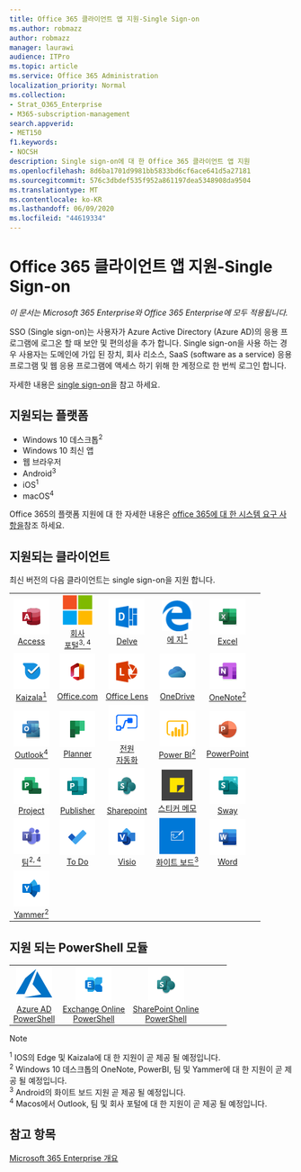 ```yaml
---
title: Office 365 클라이언트 앱 지원-Single Sign-on
ms.author: robmazz
author: robmazz
manager: laurawi
audience: ITPro
ms.topic: article
ms.service: Office 365 Administration
localization_priority: Normal
ms.collection:
- Strat_O365_Enterprise
- M365-subscription-management
search.appverid:
- MET150
f1.keywords:
- NOCSH
description: Single sign-on에 대 한 Office 365 클라이언트 앱 지원
ms.openlocfilehash: 8d6ba1701d9981bb5833bd6cf6ace641d5a27181
ms.sourcegitcommit: 576c3dbdef535f952a861197dea5348908da9504
ms.translationtype: MT
ms.contentlocale: ko-KR
ms.lasthandoff: 06/09/2020
ms.locfileid: "44619334"
---
```

# <a name="office-365-client-app-support--single-sign-on"></a>Office 365 클라이언트 앱 지원-Single Sign-on

*이 문서는 Microsoft 365 Enterprise와 Office 365 Enterprise에 모두 적용됩니다.*

SSO (Single sign-on)는 사용자가 Azure Active Directory (Azure AD)의 응용 프로그램에 로그온 할 때 보안 및 편의성을 추가 합니다. Single sign-on을 사용 하는 경우 사용자는 도메인에 가입 된 장치, 회사 리소스, SaaS (software as a service) 응용 프로그램 및 웹 응용 프로그램에 액세스 하기 위해 한 계정으로 한 번씩 로그인 합니다.

자세한 내용은 [single sign-on](https://docs.microsoft.com/azure/active-directory/manage-apps/what-is-single-sign-on)을 참고 하세요.

## <a name="supported-platforms"></a>지원되는 플랫폼

 - Windows 10 데스크톱<sup>2</sup>
 - Windows 10 최신 앱
 - 웹 브라우저
 - Android<sup>3</sup>
 - iOS<sup>1</sup>
 - macOS<sup>4</sup>

Office 365의 플랫폼 지원에 대 한 자세한 내용은 [office 365에 대 한 시스템 요구 사항을](https://products.office.com/office-system-requirements)참조 하세요.

## <a name="supported-clients"></a>지원되는 클라이언트

최신 버전의 다음 클라이언트는 single sign-on을 지원 합니다.

| | | | | | |
|:---:|:---:|:---:|:---:|:---:|:---:|
| ![Access 아이콘](media/o365-access-64x64.png) <br> [Access](https://products.office.com/access) | ![회사 포털 아이콘](media/o365-microsoft-64x64.png) <br> [회사 <br> 포털<sup>3, 4</sup>](https://docs.microsoft.com/intune-user-help/sign-in-to-the-company-portal) | ![Delve 아이콘](media/o365-delve-64x64.png) <br> [Delve](https://products.office.com/business/intelligent-search) | ![에 지 아이콘](media/o365-edge-64x64.png) <br> [에 지<sup>1</sup>](https://www.microsoft.com/windows/microsoft-edge) | ![Excel 아이콘](media/o365-excel-64x64.png) <br> [Excel](https://products.office.com/excel) 
| ![Kaizala 아이콘](media/o365-kaizala-64x64.png) <br> [Kaizala<sup>1</sup>](https://products.office.com/en/business/microsoft-kaizala) | ![Office.com 아이콘](media/o365-office-64x64.png) <br> [Office.com](https://www.office.com/) | ![렌즈 아이콘](media/o365-lens-64x64.png) <br> [Office Lens](https://www.microsoft.com/p/office-lens/9wzdncrfj3t8?activetab=pivot%3Aoverviewtab) | ![비즈니스용 OneDrive 아이콘](media/o365-OneDrive-64x64.png) <br> [OneDrive](https://products.office.com/onedrive-for-business/online-cloud-storage) | ![OneNote 아이콘](media/o365-OneNote-64x64.png) <br> [OneNote<sup>2</sup>](https://products.office.com/onenote) 
| ![Outlook 아이콘](media/o365-outlook-64x64.png) <br> [Outlook<sup>4</sup>](https://products.office.com/outlook) | ![Planner 아이콘](media/o365-planner-64x64.png) <br> [Planner](https://products.office.com/business/task-management-software) | ![전원 자동화 아이콘](media/o365-flow-64x64.png) <br> [전원 <br> 자동화](https://flow.microsoft.com) | ![PowerBI 아이콘](media/o365-powerbi-64x64.png) <br> [Power BI<sup>2</sup>](https://powerbi.microsoft.com)| ![PowerPoint 아이콘](media/o365-powerpoint-64x64.png) <br> [PowerPoint](https://products.office.com/powerpoint) 
| ![Project 아이콘](media/o365-project-64x64.png) <br> [Project](https://products.office.com/project) | ![Publisher 아이콘](media/o365-publisher-64x64.png) <br> [Publisher](https://products.office.com/publisher) | ![SharePoint 아이콘](media/o365-sharepoint-64x64.png) <br> [Sharepoint](https://products.office.com/sharepoint) | ![스티커 메모 아이콘](media/o365-stickynotes-64x64.png) <br> [스티커 메모](https://www.microsoft.com/p/microsoft-sticky-notes/9nblggh4qghw)  | ![Sway 아이콘](media/o365-sway-64x64.png) <br> [Sway](https://sway.com) 
| ![Teams 아이콘](media/o365-teams-64x64.png) <br> [팀<sup>2, 4</sup>](https://products.office.com/microsoft-teams/group-chat-software) | ![할 일 아이콘](media/o365-todo-64x64.png) <br> [To Do](https://todo.microsoft.com) | ![Visio 아이콘](media/o365-visio-64x64.png) <br> [Visio](https://products.office.com/visio/flowchart-software) | ![Whiteboard 아이콘](media/o365-whiteboard-64x64.png) <br> [화이트 보드<sup>3</sup>](https://whiteboard.microsoft.com/) | ![Word 아이콘](media/o365-word-64x64.png) <br> [Word](https://products.office.com/word) 
| ![Yammer 아이콘](media/o365-yammer-64x64.png) <br> [Yammer<sup>2</sup>](https://products.office.com/yammer/yammer-overview) |

## <a name="supported-powershell-modules"></a>지원 되는 PowerShell 모듈

| | | | | | |
|:---:|:---:|:---:|:---:|:---:|:---:|
| ![Azure 아이콘](media/o365-azure-64x64.png) <br> [Azure AD <br> PowerShell](https://docs.microsoft.com/powershell/azure/active-directory/overview?view=azureadps-2.0) | ![Exchange 아이콘](media/o365-exchange-64x64.png) <br> [Exchange Online <br> PowerShell](https://docs.microsoft.com/powershell/exchange/exchange-online/exchange-online-powershell?view=exchange-ps) | ![SharePoint 아이콘](media/o365-sharepoint-64x64.png) <br> [SharePoint Online <br> PowerShell](https://docs.microsoft.com/powershell/sharepoint/sharepoint-online/connect-sharepoint-online)

> [!NOTE]
> <sup>1</sup> IOS의 Edge 및 Kaizala에 대 한 지원이 곧 제공 될 예정입니다. <br>
> <sup>2</sup> Windows 10 데스크톱의 OneNote, PowerBI, 팀 및 Yammer에 대 한 지원이 곧 제공 될 예정입니다. <br>
> <sup>3</sup> Android의 화이트 보드 지원 곧 제공 될 예정입니다. <br>
> <sup>4</sup> Macos에서 Outlook, 팀 및 회사 포털에 대 한 지원이 곧 제공 될 예정입니다. <br>

## <a name="see-also"></a>참고 항목

[Microsoft 365 Enterprise 개요](https://docs.microsoft.com/microsoft-365/enterprise/microsoft-365-overview)
